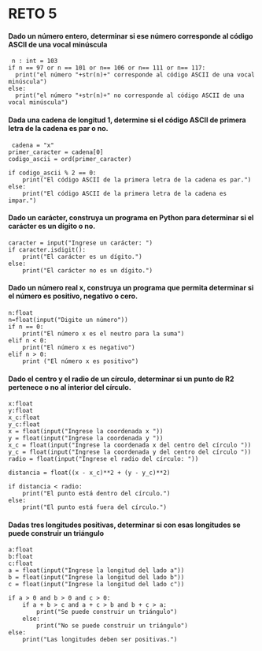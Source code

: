 # RETO 5


#### Dado un número entero, determinar si ese número corresponde al código ASCII de una vocal minúscula

```pseudocode
 n : int = 103
if n == 97 or n == 101 or n== 106 or n== 111 or n== 117:
  print("el número "+str(n)+" corresponde al código ASCII de una vocal minúscula")
else:
  print("el número "+str(n)+" no corresponde al código ASCII de una vocal minúscula")
```


#### Dada una cadena de longitud 1, determine si el código ASCII de primera letra de la cadena es par o no.
```pseudocode
 cadena = "x"
primer_caracter = cadena[0]
codigo_ascii = ord(primer_caracter)

if codigo_ascii % 2 == 0:
    print("El código ASCII de la primera letra de la cadena es par.")
else:
    print("El código ASCII de la primera letra de la cadena es impar.")
```
#### Dado un carácter, construya un programa en Python para determinar si el carácter es un dígito o no.
```pseudocode
caracter = input("Ingrese un carácter: ")
if caracter.isdigit():
    print("El carácter es un dígito.")
else:
    print("El carácter no es un dígito.")
```
#### Dado un número real x, construya un programa que permita determinar si el número es positivo, negativo o cero.
```pseudocode
n:float
n=float(input("Digite un número"))
if n == 0:
    print("El número x es el neutro para la suma")
elif n < 0:
    print("El número x es negativo")
elif n > 0:
    print ("El número x es positivo")

```

#### Dado el centro y el radio de un círculo, determinar si un punto de R2 pertenece o no al interior del círculo.
```pseudocode
x:float
y:float
x_c:float
y_c:float
x = float(input("Ingrese la coordenada x "))
y = float(input("Ingrese la coordenada y "))
x_c = float(input("Ingrese la coordenada x del centro del círculo "))
y_c = float(input("Ingrese la coordenada y del centro del círculo "))
radio = float(input("Ingrese el radio del círculo: "))

distancia = float((x - x_c)**2 + (y - y_c)**2)

if distancia < radio:
    print("El punto está dentro del círculo.")
else:
    print("El punto está fuera del círculo.")
```
#### Dadas tres longitudes positivas, determinar si con esas longitudes se puede construir un triángulo
```pseudocode
a:float
b:float
c:float
a = float(input("Ingrese la longitud del lado a"))
b = float(input("Ingrese la longitud del lado b"))
c = float(input("Ingrese la longitud del lado c"))

if a > 0 and b > 0 and c > 0:
    if a + b > c and a + c > b and b + c > a:
        print("Se puede construir un triángulo")
    else:
        print("No se puede construir un triángulo")
else:
    print("Las longitudes deben ser positivas.")
```
